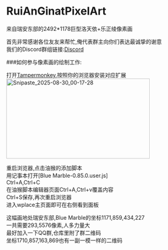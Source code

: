 # RuiAnGinatPixelArt
来自瑞安东部的2492*1178巨型洛天依+乐正绫像素画</br>

首先非常感谢各位友友来帮忙,俺代表群主向你们表达最诚挚的谢意</br>
我们的Discord群组链接:[Discord](https://discord.gg/usPScxgeqy)

###如何参与像素画的绘制工作:</br>

打开[Tampermonkey](https://www.tampermonkey.net/),按照你的浏览器安装对应扩展</br>
<img width="378" height="211" alt="Snipaste_2025-08-30_00-17-28" src="https://github.com/user-attachments/assets/f389883c-e7ae-4358-b8fd-433d63f902fd" />

重启浏览器,点击油猴的添加脚本</br>
用记事本打开[Blue Marble-0.85.0.user.js]</br>
Ctrl+A,Ctrl+C</br>
在油猴脚本编辑器页面Ctrl+A,Ctrl+v覆盖内容</br>
Ctrl+S保存,再次重启浏览器</br>
进入wplace主页面即可在右侧看到面板</br>







这幅画地处瑞安东部,Blue Marble的坐标1171,859,434,227</br>
一共需要293,5576像素,人多力量大</br>
最好加入一下QQ群,仓库里附了群二维码</br>
坐标1710,857,163,869也有一副一模一样的二维码</br>
